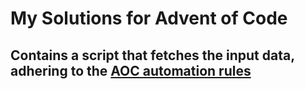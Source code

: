 # My Solutions for Advent of Code

## Contains a script that fetches the input data, adhering to the [AOC automation rules](https://www.reddit.com/r/adventofcode/wiki/faqs/automation/)
